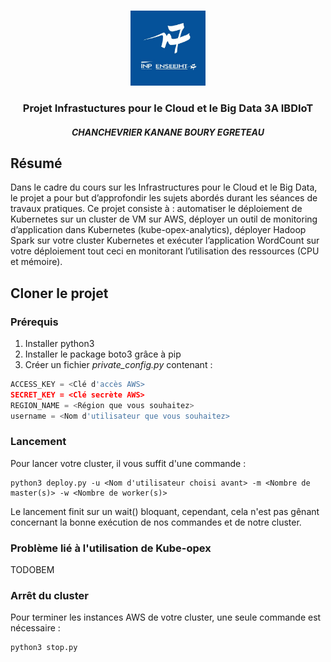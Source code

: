 <!-- PROJECT LOGO -->
<br />
<p align="center">
  <a href="https://github.com/cchanche/esp32iot">
    <img src="images/enseeiht.jpeg" alt="Logo" width="120" height="120">
  </a>

  <h3 align="center">Projet Infrastuctures pour le Cloud et le Big Data 3A IBDIoT</h3>
  <h4 align="center"><i>CHANCHEVRIER KANANE BOURY EGRETEAU</i></h4>
</p>

## Résumé

Dans le cadre du cours sur les Infrastructures pour le Cloud et le Big Data, le projet a pour but d’approfondir les sujets abordés durant les séances de travaux pratiques.
Ce projet consiste à : automatiser le déploiement de Kubernetes sur un cluster de VM sur AWS, déployer un outil de monitoring d’application dans Kubernetes (kube-opex-analytics), déployer Hadoop Spark sur votre cluster Kubernetes et exécuter l’application WordCount sur votre déploiement tout ceci en monitorant l’utilisation des ressources (CPU et mémoire).

## Cloner le projet 
### Prérequis

1. Installer python3
2. Installer le package boto3 grâce à pip
3. Créer un fichier <i> private_config.py </i> contenant :
  ```py
  ACCESS_KEY = <Clé d'accès AWS>
  SECRET_KEY = <Clé secrète AWS>
  REGION_NAME = <Région que vous souhaitez>
  username = <Nom d'utilisateur que vous souhaitez>
  ```
### Lancement

Pour lancer votre cluster, il vous suffit d'une commande :
  ```
  python3 deploy.py -u <Nom d'utilisateur choisi avant> -m <Nombre de master(s)> -w <Nombre de worker(s)>
  ```
Le lancement finit sur un wait() bloquant, cependant, cela n'est pas gênant concernant la bonne exécution de nos commandes et de notre cluster.

### Problème lié à l'utilisation de Kube-opex
TODOBEM

### Arrêt du cluster

Pour terminer les instances AWS de votre cluster, une seule commande est nécessaire :
  ```
  python3 stop.py
  ```
